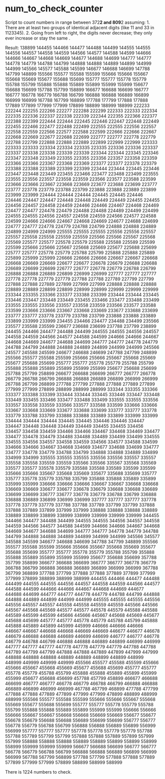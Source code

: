 # num_to_check_counter
Script to count numbers in range between 372**2 and 809**2 assuming: 1. There are at least two groups of identical adjacent digits (like 11 and 33 in 1123345). 2. Going from left to right, the digits never decrease; they only ever increase or stay the same .

Result: 
138899
144455
144466
144477
144488
144499
144555
144555
144556
144557
144558
144559
144566
144577
144588
144599
144666
144666
144667
144668
144669
144677
144688
144699
144777
144777
144778
144779
144788
144799
144888
144888
144889
144899
144999
144999
145566
145577
145588
145599
146677
146688
146699
147788
147799
148899
155566
155577
155588
155599
155666
155666
155667
155668
155669
155677
155688
155699
155777
155777
155778
155779
155788
155799
155888
155888
155889
155899
155999
155999
156677
156688
156699
157788
157799
158899
166677
166688
166699
166777
166777
166778
166779
166788
166799
166888
166888
166889
166899
166999
166999
167788
167799
168899
177788
177799
177888
177888
177889
177899
177999
177999
178899
188899
188999
188999
222233
222244
222255
222266
222277
222288
222299
222333
222333
222334
222335
222336
222337
222338
222339
222344
222355
222366
222377
222388
222399
222444
222444
222445
222446
222447
222448
222449
222455
222466
222477
222488
222499
222555
222555
222556
222557
222558
222559
222566
222577
222588
222599
222666
222666
222667
222668
222669
222677
222688
222699
222777
222777
222778
222779
222788
222799
222888
222888
222889
222899
222999
222999
223333
223333
223333
223334
223334
223335
223335
223336
223336
223337
223337
223338
223338
223339
223339
223344
223344
223345
223346
223347
223348
223349
223355
223355
223356
223357
223358
223359
223366
223366
223367
223368
223369
223377
223377
223378
223379
223388
223388
223389
223399
223399
223444
223444
223445
223446
223447
223448
223449
223455
223466
223477
223488
223499
223555
223555
223556
223557
223558
223559
223566
223577
223588
223599
223666
223666
223667
223668
223669
223677
223688
223699
223777
223777
223778
223779
223788
223799
223888
223888
223889
223899
223999
223999
224444
224444
224444
224445
224445
224446
224446
224447
224447
224448
224448
224449
224449
224455
224455
224456
224457
224458
224459
224466
224466
224467
224468
224469
224477
224477
224478
224479
224488
224488
224489
224499
224499
224555
224555
224556
224557
224558
224559
224566
224577
224588
224599
224666
224666
224667
224668
224669
224677
224688
224699
224777
224777
224778
224779
224788
224799
224888
224888
224889
224899
224999
224999
225555
225555
225555
225556
225556
225557
225557
225558
225558
225559
225559
225566
225566
225567
225568
225569
225577
225577
225578
225579
225588
225588
225589
225599
225599
225666
225666
225667
225668
225669
225677
225688
225699
225777
225777
225778
225779
225788
225799
225888
225888
225889
225899
225999
225999
226666
226666
226666
226667
226667
226668
226668
226669
226669
226677
226677
226678
226679
226688
226688
226689
226699
226699
226777
226777
226778
226779
226788
226799
226888
226888
226889
226899
226999
226999
227777
227777
227777
227778
227778
227779
227779
227788
227788
227789
227799
227799
227888
227888
227889
227899
227999
227999
228888
228888
228888
228889
228889
228899
228899
228999
228999
229999
229999
229999
233344
233355
233366
233377
233388
233399
233444
233444
233445
233446
233447
233448
233449
233455
233466
233477
233488
233499
233555
233555
233556
233557
233558
233559
233566
233577
233588
233599
233666
233666
233667
233668
233669
233677
233688
233699
233777
233777
233778
233779
233788
233799
233888
233888
233889
233899
233999
233999
234455
234466
234477
234488
234499
235566
235577
235588
235599
236677
236688
236699
237788
237799
238899
244455
244466
244477
244488
244499
244555
244555
244556
244557
244558
244559
244566
244577
244588
244599
244666
244666
244667
244668
244669
244677
244688
244699
244777
244777
244778
244779
244788
244799
244888
244888
244889
244899
244999
244999
245566
245577
245588
245599
246677
246688
246699
247788
247799
248899
255566
255577
255588
255599
255666
255666
255667
255668
255669
255677
255688
255699
255777
255777
255778
255779
255788
255799
255888
255888
255889
255899
255999
255999
256677
256688
256699
257788
257799
258899
266677
266688
266699
266777
266777
266778
266779
266788
266799
266888
266888
266889
266899
266999
266999
267788
267799
268899
277788
277799
277888
277888
277889
277899
277999
277999
278899
288899
288999
288999
333344
333355
333366
333377
333388
333399
333444
333444
333445
333446
333447
333448
333449
333455
333466
333477
333488
333499
333555
333555
333556
333557
333558
333559
333566
333577
333588
333599
333666
333666
333667
333668
333669
333677
333688
333699
333777
333777
333778
333779
333788
333799
333888
333888
333889
333899
333999
333999
334444
334444
334444
334445
334445
334446
334446
334447
334447
334448
334448
334449
334449
334455
334455
334456
334457
334458
334459
334466
334466
334467
334468
334469
334477
334477
334478
334479
334488
334488
334489
334499
334499
334555
334555
334556
334557
334558
334559
334566
334577
334588
334599
334666
334666
334667
334668
334669
334677
334688
334699
334777
334777
334778
334779
334788
334799
334888
334888
334889
334899
334999
334999
335555
335555
335555
335556
335556
335557
335557
335558
335558
335559
335559
335566
335566
335567
335568
335569
335577
335577
335578
335579
335588
335588
335589
335599
335599
335666
335666
335667
335668
335669
335677
335688
335699
335777
335777
335778
335779
335788
335799
335888
335888
335889
335899
335999
335999
336666
336666
336666
336667
336667
336668
336668
336669
336669
336677
336677
336678
336679
336688
336688
336689
336699
336699
336777
336777
336778
336779
336788
336799
336888
336888
336889
336899
336999
336999
337777
337777
337777
337778
337778
337779
337779
337788
337788
337789
337799
337799
337888
337888
337889
337899
337999
337999
338888
338888
338888
338889
338889
338899
338899
338999
338999
339999
339999
339999
344455
344466
344477
344488
344499
344555
344555
344556
344557
344558
344559
344566
344577
344588
344599
344666
344666
344667
344668
344669
344677
344688
344699
344777
344777
344778
344779
344788
344799
344888
344888
344889
344899
344999
344999
345566
345577
345588
345599
346677
346688
346699
347788
347799
348899
355566
355577
355588
355599
355666
355666
355667
355668
355669
355677
355688
355699
355777
355777
355778
355779
355788
355799
355888
355888
355889
355899
355999
355999
356677
356688
356699
357788
357799
358899
366677
366688
366699
366777
366777
366778
366779
366788
366799
366888
366888
366889
366899
366999
366999
367788
367799
368899
377788
377799
377888
377888
377889
377899
377999
377999
378899
388899
388999
388999
444455
444466
444477
444488
444499
444555
444555
444556
444557
444558
444559
444566
444577
444588
444599
444666
444666
444667
444668
444669
444677
444688
444699
444777
444777
444778
444779
444788
444799
444888
444888
444889
444899
444999
444999
445555
445555
445555
445556
445556
445557
445557
445558
445558
445559
445559
445566
445566
445567
445568
445569
445577
445577
445578
445579
445588
445588
445589
445599
445599
445666
445666
445667
445668
445669
445677
445688
445699
445777
445777
445778
445779
445788
445799
445888
445888
445889
445899
445999
445999
446666
446666
446666
446667
446667
446668
446668
446669
446669
446677
446677
446678
446679
446688
446688
446689
446699
446699
446777
446777
446778
446779
446788
446799
446888
446888
446889
446899
446999
446999
447777
447777
447777
447778
447778
447779
447779
447788
447788
447789
447799
447799
447888
447888
447889
447899
447999
447999
448888
448888
448888
448889
448889
448899
448899
448999
448999
449999
449999
449999
455566
455577
455588
455599
455666
455666
455667
455668
455669
455677
455688
455699
455777
455777
455778
455779
455788
455799
455888
455888
455889
455899
455999
455999
456677
456688
456699
457788
457799
458899
466677
466688
466699
466777
466777
466778
466779
466788
466799
466888
466888
466889
466899
466999
466999
467788
467799
468899
477788
477799
477888
477888
477889
477899
477999
477999
478899
488899
488999
488999
555566
555577
555588
555599
555666
555666
555667
555668
555669
555677
555688
555699
555777
555777
555778
555779
555788
555799
555888
555888
555889
555899
555999
555999
556666
556666
556666
556667
556667
556668
556668
556669
556669
556677
556677
556678
556679
556688
556688
556689
556699
556699
556777
556777
556778
556779
556788
556799
556888
556888
556889
556899
556999
556999
557777
557777
557777
557778
557778
557779
557779
557788
557788
557789
557799
557799
557888
557888
557889
557899
557999
557999
558888
558888
558888
558889
558889
558899
558899
558999
558999
559999
559999
559999
566677
566688
566699
566777
566777
566778
566779
566788
566799
566888
566888
566889
566899
566999
566999
567788
567799
568899
577788
577799
577888
577888
577889
577899
577999
577999
578899
588899
588999
588999

There is 1224 numbers to check.
